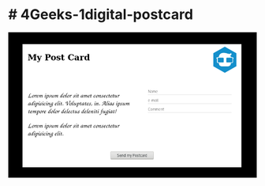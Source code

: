 # # 4Geeks-1digital-postcard
![screenshot](https://github.com/xilen0x/4Geeks-1digital-postcard/blob/master/Screenshot%20from%202020-04-13%2012-21-50.png)
